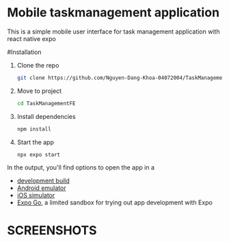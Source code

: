 # Mobile taskmanagement application

This is a simple mobile user interface for task management application with react native expo


#Installation
1. Clone the repo
   ```bash
   git clone https://github.com/Nguyen-Dang-Khoa-04072004/TaskManagementFE
   ```
2. Move to project
    ```bash
   cd TaskManagementFE
   ```
3. Install dependencies
   ```bash
   npm install
   ```

4. Start the app

   ```bash
   npx expo start
   ```

In the output, you'll find options to open the app in a

- [development build](https://docs.expo.dev/develop/development-builds/introduction/)
- [Android emulator](https://docs.expo.dev/workflow/android-studio-emulator/)
- [iOS simulator](https://docs.expo.dev/workflow/ios-simulator/)
- [Expo Go](https://expo.dev/go), a limited sandbox for trying out app development with Expo

# SCREENSHOTS
